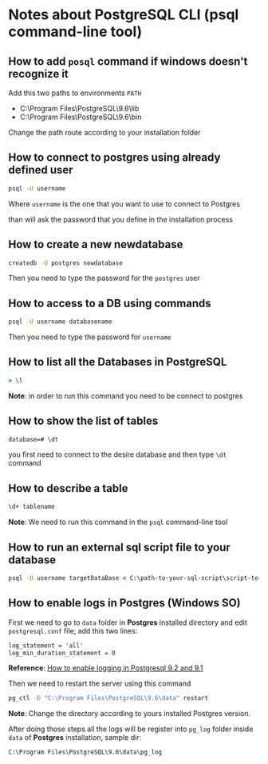 # Notes about PostgreSQL CLI (psql command-line tool)

## How to add `posql` command if windows doesn't recognize it

Add this two paths to environments `PATH`

- C:\Program Files\PostgreSQL\9.6\lib
- C:\Program Files\PostgreSQL\9.6\bin

Change the path route according to your installation folder

## How to connect to postgres using already defined user

```cmd
psql -U username
```

Where `username` is the one that you want to use to connect to Postgres

than will ask the password that you define in the installation process

## How to create a new newdatabase

```cmd
createdb -U postgres newdatabase
```

Then you need to type the password for the `postgres` user

## How to access to a DB using commands

```cmd
psql -U username databasename
```

Then you need to type the password for `username`

## How to list all the Databases in PostgreSQL

```cmd
> \l
```

**Note**: in order to run this command you need to be connect to postgres

## How to show the list of tables

```cmd
database=# \dt
```

you first need to connect to the desire database and then type `\dt` command

## How to describe a table

```cmd
\d+ tablename
```

**Note**: We need to run this command in the `psql` command-line tool

## How to run an external sql script file to your database

```cmd
psql -U username targetDataBase < C:\path-to-your-sql-script\script-to-apply.sql
```

## How to enable logs in Postgres (Windows SO)

First we need to go to `data` folder in **Postgres** installed directory and edit `postgresql.conf` file, add this two lines:

```txt
log_statement = 'all'
log_min_duration_statement = 0
```

**Reference**: [How to enable logging in Postgresql 9.2 and 9.1](http://sharadchhetri.com/2013/12/08/how-to-enable-logging-in-postgresql-9-2-and-9-1/)

Then we need to restart the server using this command

```cmd
pg_ctl -D "C:\Program Files\PostgreSQL\9.6\data" restart
```

**Note**: Change the directory according to yours installed Postgres version.

After doing those steps all the logs will be register into `pg_log` folder inside `data` of **Postgres** installation, sample dir:

```txt
C:\Program Files\PostgreSQL\9.6\data\pg_log
```